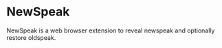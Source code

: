NewSpeak
========

NewSpeak is a web browser extension to reveal newspeak and optionally restore oldspeak.
